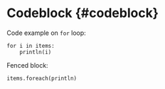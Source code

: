 # Codeblock {#codeblock}

Code example on `for` loop:

```
for i in items:
    println(i)

```

Fenced block:

``` {#foreach-example .scala}
items.foreach(println)

```

